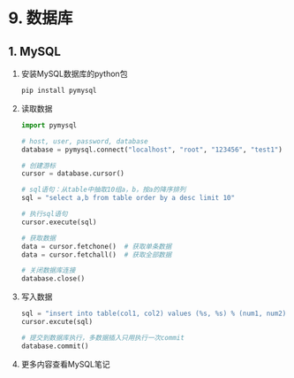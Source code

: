 # 9. 数据库

## 1. MySQL

1. 安装MySQL数据库的python包

    ```bash
    pip install pymysql
    ```

2. 读取数据

    ```python
    import pymysql

    # host, user, password, database
    database = pymysql.connect("localhost", "root", "123456", "test1")

    # 创建游标
    cursor = database.cursor()

    # sql语句：从table中抽取10组a，b，按a的降序排列
    sql = "select a,b from table order by a desc limit 10"

    # 执行sql语句
    cursor.execute(sql)

    # 获取数据
    data = cursor.fetchone()  # 获取单条数据
    data = cursor.fetchall()  # 获取全部数据

    # 关闭数据库连接
    database.close()
    ```

3. 写入数据

    ```python
    sql = "insert into table(col1, col2) values (%s, %s) % (num1, num2)"
    cursor.excute(sql)

    # 提交到数据库执行，多数据插入只用执行一次commit
    database.commit()
    ```

4. 更多内容查看MySQL笔记
